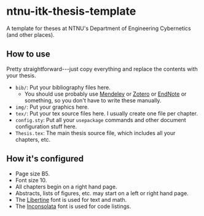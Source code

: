 # ntnu-itk-thesis-template
A template for theses at NTNU's Department of Engineering Cybernetics (and other places).

## How to use
Pretty straightforward---just copy everything and replace the contents with your thesis.

* `bib/`: Put your bibliography files here.
    - You should use probably use [Mendeley](mendeley.com) or [Zotero](zotero.org) or [EndNote](endnote.com) or something, so you don't have to write these manually.
* `img/`: Put your graphics here.
* `tex/`: Put your tex source files here. I usually create one file per chapter.
* `config.sty`: Put all your `usepackage` commands and other document configuration stuff here.
* `Thesis.tex`: The main thesis source file, which includes all your chapters, etc.

## How it's configured

* Page size B5.
* Font size 10.
* All chapters begin on a right hand page.
* Abstracts, lists of figures, etc. may start on a left or right hand page.
* The [Libertine](https://en.wikipedia.org/wiki/Linux_Libertine) font is used for text and math.
* The [Inconsolata](https://en.wikipedia.org/wiki/Inconsolata) font is used for code listings.
